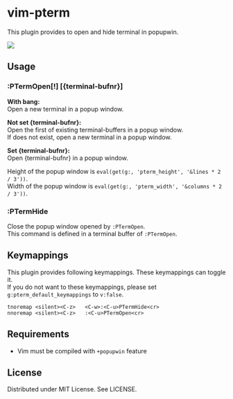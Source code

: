 
# vim-pterm

This plugin provides to open and hide terminal in popupwin.  

![](https://raw.githubusercontent.com/rbtnn/vim-pterm/main/pterm.gif)

## Usage

### :PTermOpen[!] [{terminal-bufnr}]
__With bang:__  
  Open a new terminal in a popup window.  

__Not set {terminal-bufnr}:__  
  Open the first of existing terminal-buffers in a popup window.   
  If does not exist, open a new terminal in a popup window.  

__Set {terminal-bufnr}:__  
  Open {terminal-bufnr} in a popup window.  

Height of the popup window is `eval(get(g:, 'pterm_height', '&lines * 2 / 3'))`.  
Width of the popup window is `eval(get(g:, 'pterm_width', '&columns * 2 / 3'))`.  

### :PTermHide
Close the popup window opened by `:PTermOpen`.  
This command is defined in a terminal buffer of `:PTermOpen`.  

## Keymappings
This plugin provides following keymappings. These keymappings can toggle it.  
If you do not want to these keymappings, please set `g:pterm_default_keymappings` to `v:false`.  

```
tnoremap <silent><C-z>   <C-w>:<C-u>PTermHide<cr>
nnoremap <silent><C-z>   :<C-u>PTermOpen<cr>
```

## Requirements

* Vim must be compiled with `+popupwin` feature

## License
Distributed under MIT License. See LICENSE.
